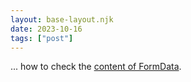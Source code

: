 ```yaml
---
layout: base-layout.njk
date: 2023-10-16
tags: ["post"]
---
```


... how to check the [content of FormData](https://stackoverflow.com/a/75967507/259184).
